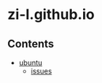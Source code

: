 # zi-l.github.io


## Contents

+ [ubuntu](https://github.com/zi-l/zi-l.github.io/tree/master/ubuntu)   
  + [issues](https://github.com/zi-l/zi-l.github.io/tree/master/ubuntu/issues)
